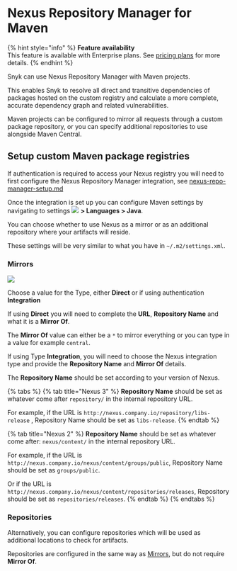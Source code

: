 # Nexus Repository Manager for Maven



{% hint style="info" %}
**Feature availability**\
This feature is available with Enterprise plans. See [pricing plans](https://snyk.io/plans/) for more details.
{% endhint %}

Snyk can use Nexus Repository Manager with Maven projects.

This enables Snyk to resolve all direct and transitive dependencies of packages hosted on the custom registry and calculate a more complete, accurate dependency graph and related vulnerabilities.

Maven projects can be configured to mirror all requests through a custom package repository, or you can specify additional repositories to use alongside Maven Central.

## **Setup custom Maven package registries**

If authentication is required to access your Nexus registry you will need to first configure the Nexus Repository Manager integration, see [nexus-repo-manager-setup.md](nexus-repo-manager-setup.md "mention")

Once the integration is set up you can configure Maven settings by navigating to settings ![](../../.gitbook/assets/cog\_icon.png) **> Languages > Java**.

You can choose whether to use Nexus as a mirror or as an additional repository where your artifacts will reside.&#x20;

These settings will be very similar to what you have in `~/.m2/settings.xml`.

### **Mirrors**

![](<../../.gitbook/assets/Screenshot 2022-07-15 at 15.10.52.png>)

Choose a value for the Type, either **Direct** or if using authentication **Integration**

If using **Direct** you will need to complete the **URL**, **Repository Name** and what it is a **Mirror Of**.

The **Mirror Of** value can either be a `*` to mirror everything or you can type in a value for example `central`.

If using Type **Integration**, you will need to choose the Nexus integration type and provide the **Repository Name** and **Mirror Of** details.

The **Repository Name** should be set according to your version of Nexus.

{% tabs %}
{% tab title="Nexus 3" %}
**Repository Name** should be set as whatever come after `repository/` in the internal repository URL.

For example, if the URL is `http://nexus.company.io/repository/libs-release` , Repository Name should be set as `libs-release`.
{% endtab %}

{% tab title="Nexus 2" %}
**Repository Name** should be set as whatever come after: `nexus/content/` in the internal repository URL.

For example, if the URL is `http://nexus.company.io/nexus/content/groups/public`, Repository Name should be set as `groups/public`.&#x20;

Or if the URL is `http://nexus.company.io/nexus/content/repositories/releases`, Repository should be set as `repositories/releases`.
{% endtab %}
{% endtabs %}

### **Repositories**

Alternatively, you can configure repositories which will be used as additional locations to check for artifacts.

Repositories are configured in the same way as [Mirrors](artifactory-registry-for-maven-1.md#mirrors), but do not require **Mirror Of**.

